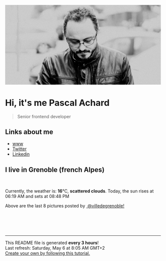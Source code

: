 ![Pascal Achard](./images/photo-pascal-achard.jpg)
# Hi, it's me Pascal Achard
> Senior frontend developer

## Links about me
- [www](https://www.pascal-achard.com)
- [Twitter](https://twitter.com/botmaster)
- [Linkedin](http://www.linkedin.com/in/pascal-achard)


## I live in Grenoble (french Alpes)
<img src="https://openweathermap.org/img/wn/03d@2x.png" alt="">

Currently, the weather is: **16**°C, **scattered clouds**.
Today, the sun rises at 06:19 AM and sets at 08:48 PM

Above are the last 8 pictures posted by <a href="https://www.instagram.com/villedegrenoble/" target="_blank"><img alt="" src="https://upload.wikimedia.org/wikipedia/commons/thumb/e/e7/Instagram_logo_2016.svg/1024px-Instagram_logo_2016.svg.png" width="20"/> @villedegrenoble!</a>

<p style="display: flex; flex-wrap: wrap; gap: 20px;">
        <img src="https://cdn1.picuki.com/hosted-by-instagram/q/0exhNuNYnjBcaS3SYdxKjf8R3+JwWgxSZ60STLepjSVmIR1vLHOapZA0mpCl6yRxIwVgFDeSYzxk4IwvU15QAj1%7C%7COEffQLyJTztT6aSdVunN0jdm8Zdnl788LXIZZnSm9MMkUAmYdSgIGaYDG7uo%7C%7CesJ+fjrcjcFrjOMNbRKmDdttdCwFahlza4lsfe4kx2xu5xncG114WNxahlw5OLUqQUCSKnjMcF6saR5Uvobi9BUpr6gmCG2GGM5b295BTGS9IjOkqg8iyDXdzQspjD3Ee8EIU8hjl246ikTtIED34DxGqlI+MZgo7PebU9BWmhm+jVBocW+xzTsSUGI%7C%7CgVRwGKOlf7kNPEu+8WgGtKbdsrH4zmXa7mKM69CTE4LNfXAZA%7C%7CIcKaPFZkJw6N8Uddn+gq55DKpV+XO9hQ3CzAX1WDeLrMoYKzb+6GnzWTZhmDWpgNqws4=.jpeg" alt="" width="200"/>
        <img src="https://cdn1.picuki.com/hosted-by-instagram/q/0exhNuNYnjBcaS3SYdxKjf8R3+JwWgxSZ60STLepjSVmIR1vLHOapZA0mpCl6yRxIwVgFDeSYzxk4IMvUVRYDD17OEHZSLOMTjlW5q2ZVemlvDBl9pFgnLw3LHUeZHSp8MQkV2KpNWwSDv5PHL%7C%7Clo7gX5vrtaSgEpjuSKrVCkGZTjse3TO9%7C%7C2pYf5%7C%7CHSv1izv9QpcmkazXgpdAd4+pvlpDk1VOCtIc17q7VySKNBncYSuqK%7C%7C1Sa8H2QkaHp%7C%7CECKet8XCkONFui3rSzY57zz2F%7C%7Cp9EEIdvlqztEsOuK85jauJLN10gd8A%7C%7CLf+RW4OGWlvqklPv6XslHPaSUGI%7C%7CmIUwGPRn+T8J7gprsigdcy8U%7C%7CrHnR7NZKjtTZxafnc1M93ecHPlJ+2eDdxcr4hqC8xHgQe39TK3fbTw9xVAQjpP3mLfWbMpZ9u5gpCq8UjDiznT+AE%7C%7CwZ65.jpeg" alt="" width="200"/>
        <img src="https://cdn1.picuki.com/hosted-by-instagram/q/0exhNuNYnjBcaS3SYdxKjf8R3+JwWgxSZ60STLepjSVmIR1vLHOapZA0mpCj4yRwKwVlASuRYzxk4I8tVl5TDj1%7C%7COkbfQbSNTDZW6qmcV+zN1T1v859pkr42LXYbZH+n%7C%7CssoVwmYdSgIGaYDG7uo%7C%7CesJ+vPucjEHpi2VNrQT9zJBpY6uSKVKz8B13bHR1Bv9vdBhYgJE8VQpMBQ7odLUvj8ESLnnM9kl6PA5RbMCg8kW%7C%7C+7piSS1X24ldihBGTOguYrVwr9T0GXXejYH9GmkGocENkU1uwSWriUEk7R22sjvY6Qr3Po17IH4fTcED3tJhjVPsdK+lCGQPy38mUxanjCD%7C%7CZK3UMcM84TKDtSWBYrW6QaYPJ3%7C%7CAJ9WRylYLdb6Ag7XEKynMsRgvbtCONJA9Enz%7C%7CwPgIuShi0ogVBEMvDqIM4F5R6DFwqv1oHU=.jpeg" alt="" width="200"/>
        <img src="https://cdn1.picuki.com/hosted-by-instagram/q/0exhNuNYnjBcaS3SYdxKjf8R3+JwWgxSZ60STLepjSVmIR1vLHOapZA0mpCl6yRxIwVgFDeSYzxk4IwuWF9UDj14PUDXQLaLSjhc6a6YU+vN0jVn9ZdmlrkyLXwfYHen%7C%7C8srXAmYdSgIGaYDG7uo%7C%7CesJ+fjrcjcFrjOMNbRKmDdttdCwFahlza4lsfe4kx2xu5xncG114WNxahlw5OLUqQUCSKnjMcF6saR5Uvobi9BUpr6gmCG2GGM5b295BTGS9IjOkqg8iyDXdzQspjD3Ee8EIU8hjl246hczlaB5kq+oJLxm+MZhmpfVRGpBWmhm+jVBocW+xzTsSUGI%7C%7CgVRwGKOlf7kNPEu+8WgGtKbdsPdyA7oZ7bmP7RIZHI+UK6CWwbVEtaiFpgAsaZrRdtm5lvm2T+ebpvC7RQ3CzAX1WDeLsEjFa7b+6GnzWTZhmDWpgNqws4=.jpeg" alt="" width="200"/>
        <img src="https://cdn1.picuki.com/hosted-by-instagram/q/0exhNuNYnjBcaS3SYdxKjf8R3+JwWgxSZ60STLepjSVmIR1vLHOapZA0mpCl6yRxIwVgFDeSYzxk54wtWFhXCj17PkXcQbyIRTlX66SfV+mhvDdn8pZhkr40KXYeY3ao88MlOzjYMTIfQeoEH%7C%7Cb2rvUW+%7C%7C7wbTYNpi2TNLxCyQlWotfpUrJy9ZRzt52U1h+189JldAJZ+jtvdBFundPZlTIeAefzPcBgoK9jC6ANnZZIuqHtnyuxH34+emlsFj3RuYTM2dENhhzrdSFlqjHwAZY1LHMRiVbmoD4Vq4p60KiBMd1M4bNu6KzfRCACW2E2hjtfwZftgALsSUGImUBRwT2Ej+b3ffZ79sXPBPW5WsLD5AvPSqLrResBREtcCtf8d3j1dcaxSsJmxa1tOPxrgAemxgO6baHZ%7C%7CVV+AWgc12GpX8MoG7uiyqyb4X7U32WIpFZpkg==.jpeg" alt="" width="200"/>
        <img src="https://cdn1.picuki.com/hosted-by-instagram/q/0exhNuNYnjBcaS3SYdxKjf8R3+JwWgxSZ60STLepjSVmIR1vLHOapZA0mpCj4yRwKwVlASuRYzxk54woU1tTCj18P0PeTbSLTzlU66uRU+ymvD1v9ZJknbkyKHAWbXGq9cUlVWCpNWwSDv5PHL%7C%7Clo7gX5v%7C%7CsbCgEpjuSKrVCkGZTjse3TO9%7C%7C2pYf5%7C%7CHSv1izv9QpcmkazXgpdAd4+pvlpDk1VOCtIc17q7VySKNBncYSuqK%7C%7C1Sa8H2QkaHp%7C%7CECKet8XCkONFui3rSzY57zz2F%7C%7C99EEIdvlqztEsopb4NrdaNF9xUjd8A6KnxWFQsGWlvqklPv6XslHPaSkGI%7C%7CmIUwGPRn+T8J7gprsigdcy8U%7C%7Cjd5h6UVJfVNo5cUiMoLNn0Qm%7C%7CVLKaaLPJ2x6xJOt5r1le+qFKyJb%7C%7CD0x9mQjpP3mLfWcVSZdzFgpCq8UjDiznT+AE%7C%7CwZ65.jpeg" alt="" width="200"/>
        <img src="https://cdn1.picuki.com/hosted-by-instagram/q/0exhNuNYnjBcaS3SYdxKjf8R3+JwWgxSZ60STLepjSVmIR1vLHOapZA0mpCl6yRxIwVgFDeSYzxk54MqVlxZDz18PEDZTrOBSzdW66mfXevN0jVv%7C%7CZNklrwxJHUWYX6n9MYvXQmYdSgIGaYDG7uo%7C%7CesJ+fLscjcApTWMNbFBnjdttdCwFahlza4lsfe4kx2xu5xncG114WNxahlw5OLUqQUCSKnjMcF6saR5Uvobi9BUpr6gmCG2GGM5b295BTGS9IjOkqg8iyDXdzQspjD3Fe8EIU8hjl246kQclt8Wq4H0A71m+MZgh%7C%7CXlREFBWmhm+jVBocW+xzTsSUGI%7C%7CgVRwGKOlf7kNPEu+8WgGtKbcYLxnzSQa6KLBZ4ecnBCWPKDcmz9AdTgFYV8obJ1KdJ%7C%7CxUigygGLRoD9xjI3CzAX1WDeLbEnFanb+6GnzWTZhmDWpgNqws4=.jpeg" alt="" width="200"/>
        <img src="https://cdn1.picuki.com/hosted-by-instagram/q/0exhNuNYnjBcaS3SYdxKjf8R3+JwWgxSZ60STLepjSVmIR1vLHOapZA0mpCl6yRxIwVgFDeSYzxk54wtWFhXDj15OUHaSbaJRTZd76ydUuirvDNl9ZBilrY9K3UcYnWm8sElUW+pNWwSDv5PHL%7C%7Clo7gU%7C%7CPvwbCgEpTWVKrVBnmFTjse3TO9%7C%7C2pYf5%7C%7CHSv1izv9QpcmkazXgpdAd4+pvlpDk1VOCtIc17q7VySKNBncYSuqK%7C%7C1Sa8H2QkaHp%7C%7CECKet8XCkONFui3rSzY57zz2F%7C%7C59EEIdvlqztEsYgZoGo9W0AItejd8AjrmPaGIfGWlvqklPv6XslHPaSUGI%7C%7CmIUwGPRn+T8J7gprsigdcy8U%7C%7Cng7TD2I5bVPJZ8WVYdDNfdX3fRC6SCD8xcsox%7C%7CD8EZ41X42jCpWIraygVAQjpP3mLfWbNSE6vMgpCq8UjDiznT+AE%7C%7CwZ65.jpeg" alt="" width="200"/>
</p>

------------
<p>This README file is generated <b>every 3 hours</b>!
    <br />Last refresh: Saturday, May 6 at 8:05 AM GMT+2
    <br /><a href="https://medium.com/@th.guibert/how-to-create-a-self-updating-readme-md-for-your-github-profile-f8b05744ca91">Create your own by following this tutorial.</a>
</p>
<p><a href="https://github.com/botmaster/botmaster/actions/workflows/main.yaml"><img alt="" src="https://github.com/botmaster/botmaster/actions/workflows/main.yaml/badge.svg" /></a></p>

